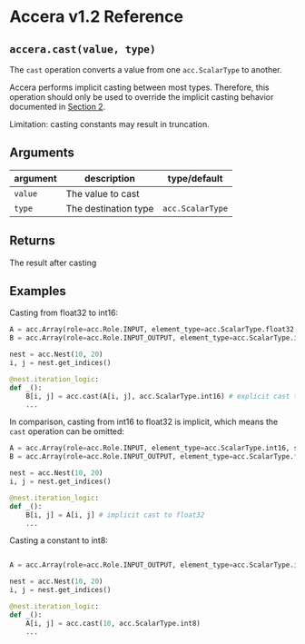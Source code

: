 [//]: # (Project: Accera)
[//]: # (Version: v1.2)

# Accera v1.2 Reference

## `accera.cast(value, type)`
The `cast` operation converts a value from one `acc.ScalarType` to another.

Accera performs implicit casting between most types. Therefore, this operation should only be used to override the implicit casting behavior documented in [Section 2](<../../Manual/02%20Simple%20Affine%20Loop%20Nests.md>).

Limitation: casting constants may result in truncation.

[comment]: # (MISSING: examples for constant casting that cause unexpected truncation)


## Arguments

argument | description | type/default
--- | --- | ---
`value` | The value to cast |
`type` | The destination type | `acc.ScalarType`

## Returns
The result after casting

## Examples

Casting from float32 to int16:

```python
A = acc.Array(role=acc.Role.INPUT, element_type=acc.ScalarType.float32, shape=(10, 20))
B = acc.Array(role=acc.Role.INPUT_OUTPUT, element_type=acc.ScalarType.int16, shape=(10, 20))

nest = acc.Nest(10, 20)
i, j = nest.get_indices()

@nest.iteration_logic:
def _():
    B[i, j] = acc.cast(A[i, j], acc.ScalarType.int16) # explicit cast to int16
    ...
```

In comparison, casting from int16 to float32 is implicit, which means the `cast` operation can be omitted:

```python
A = acc.Array(role=acc.Role.INPUT, element_type=acc.ScalarType.int16, shape=(10, 20))
B = acc.Array(role=acc.Role.INPUT_OUTPUT, element_type=acc.ScalarType.float32, shape=(10, 20))

nest = acc.Nest(10, 20)
i, j = nest.get_indices()

@nest.iteration_logic:
def _():
    B[i, j] = A[i, j] # implicit cast to float32
    ...
```

Casting a constant to int8:

```python

A = acc.Array(role=acc.Role.INPUT_OUTPUT, element_type=acc.ScalarType.int8, shape=(10, 20))

nest = acc.Nest(10, 20)
i, j = nest.get_indices()

@nest.iteration_logic:
def _():
    A[i, j] = acc.cast(10, acc.ScalarType.int8)
    ...

```


<div style="page-break-after: always;"></div>


